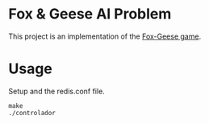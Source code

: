 # Fox & Geese AI Problem

This project is an implementation of the [Fox-Geese game](https://www.mastersofgames.com/rules/fox-geese-rules.htm).

# Usage

Setup and the redis.conf file. 

```
make
./controlador
```
